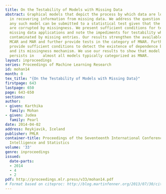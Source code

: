 ```yaml
---
title: On the Testability of Models with Missing Data
abstract: Graphical models that depict the process by which data are lost are helpful
  in recovering information from missing data. We address the question of whether
  any such model can be submitted to a statistical test given that the data available
  are corrupted by missingness. We present sufficient conditions for testability in
  missing data applications and note the impediments for testability when data are
  contaminated by missing entries. Our results strengthen the available tests for
  MCAR and MAR and further provide tests in the category of MNAR. Furthermore, we
  provide sufficient conditions to detect the existence of dependence between a variable
  and its missingness mechanism. We use our results to show that model sensitivity
  persists in    almost all models typically categorized as MNAR.
layout: inproceedings
series: Proceedings of Machine Learning Research
id: mohan14
month: 0
tex_title: "{On the Testability of Models with Missing Data}"
firstpage: 643
lastpage: 650
page: 643-650
sections: 
author:
- given: Karthika
  family: Mohan
- given: Judea
  family: Pearl
date: 2014-04-02
address: Reykjavik, Iceland
publisher: PMLR
container-title: Proceedings of the Seventeenth International Conference on Artificial
  Intelligence and Statistics
volume: '33'
genre: inproceedings
issued:
  date-parts:
  - 2014
  - 4
  - 2
pdf: http://proceedings.mlr.press/v33/mohan14.pdf
# Format based on citeproc: http://blog.martinfenner.org/2013/07/30/citeproc-yaml-for-bibliographies/
---
```

